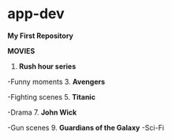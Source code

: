 # app-dev #
**My First Repository**
 
 
 **MOVIES**

1. **Rush hour series**

-Funny moments
3. **Avengers**

-Fighting scenes
5. **Titanic**

-Drama
7. **John Wick**

-Gun scenes
9. **Guardians of the Galaxy**
-Sci-Fi 
  
